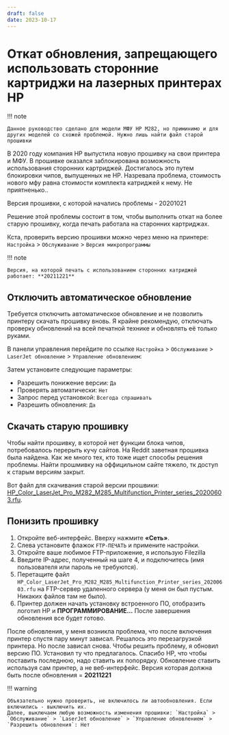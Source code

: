 ```yaml
---
draft: false 
date: 2023-10-17
---
```

# Откат обновления, запрещающего использовать сторонние картриджи на лазерных принтерах HP

!!! note

    Данное руководство сделано для модели МФУ HP M282, но приминимо и для других моделей со схожей проблемой. Нужно лишь найти файл старой прошивки

В 2020 году компания HP выпустила новую прошивку на свои принтера и МФУ. В прошивке оказался заблокирована возможность использования сторонних картриджей. Достигалось это путем блокировки чипов, выпущенных не HP. Назревала проблема, стоимость нового мфу равна стоимости комплекта катриджей к нему. Не приятненько..
<!-- more -->
Версия прошивки, с которой начались проблемы - 20201021

Решение этой проблемы состоит в том, чтобы выполнить откат на более старую прошивку, когда печать работала на старонних картриджах.

Кста, проверить версию прошивки можно через меню на принтере: `Настройка` > `Обслуживание` > `Версия микропрограммы`

!!! note
    
    Версия, на которой печать с использованием сторонних катриджей работает: **20211221**

## Отключить автоматическое обновление 

Требуется отключить автоматическое обновление и не позволить принтеру скачать прошивку вновь. Я крайне рекомендую, отключать проверку обновлений на всей печатной технике и обновлять её только руками. 

В панели управления перейдите по ссылке `Настройка` > `Обслуживание` > `LaserJet обновление` > `Управление обновлением`:

Затем установите следующие параметры:

- Разрешить понижение версии: `Да`
- Проверять автоматически: `Нет`
- Запрос перед установкой: `Всегода спрашивать`
- Разрешить обновления: `Да`

## Скачать старую прошивку 

Чтобы найти прошивку, в которой нет функции блока чипов, потребовалось перерыть кучу сайтов. На Reddit заветная прошивка была найдена. Как же много тех, кто тоже ищет способы решения проблемы. Найти прошмивку на оффицильном сайте тяжело, тк доступ к старым версиям закрыт.

Вот файл для скачивания старой версии прошвики: [HP_Color_LaserJet_Pro_M282_M285_Multifunction_Printer_series_20200603.rfu](https://cloud.mail.ru/public/KWrv/YBL199ZDe).

## Понизить прошивку 

1. Откройте веб-интерфейс. Вверху нажмите **«Сеть»**.
2. Слева установите флажок `FTP-ПЕЧАТЬ` и примените настройки.
3. Откройте ваше любимое FTP-приложение, я использую Filezilla
4. Введите IP-адрес, полученный на шаге 4, и подключитесь (имя пользователя или пароль не требуются).
5. Перетащите файл `HP_Color_LaserJet_Pro_M282_M285_Multifunction_Printer_series_20200603.rfu` на FTP-сервер удаленного сервера (у меня он был пустым. Никаких файлов там не было).
6. Принтер должен начать установку встроенного ПО, отобразить логотип HP и **ПРОГРАММИРОВАНИЕ...** После завершения обновления все будет готово.

После обновления, у меня возникла проблема, что после включения принтер спустя пару минут зависал. Решалось это перезагрузкой принтера. Но после зависал снова.
Чтобы решить проблему, я обновил версию ПО. Установил ту что предлагалось. Спасибо HP, что чтобы поставить последнюю, надо ставить их попорядку. 
Обновление ставить используя сам принтер, а не веб-интерфейс. Версия которая должна быть после обновления = **20211221**

!!! warning

    Объязательно нужно проверить, не включилось ли автообновления. Если включились - выключить их.
    Далее, выключаем любую возможность изменения прошивки: `Настройка` > `Обслуживание` > `LaserJet обновление` > `Управление обновлением` > `Разрешить обновления`: Нет